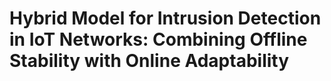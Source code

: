# Hybrid Model for Intrusion Detection in IoT Networks: Combining Offline Stability with Online Adaptability
